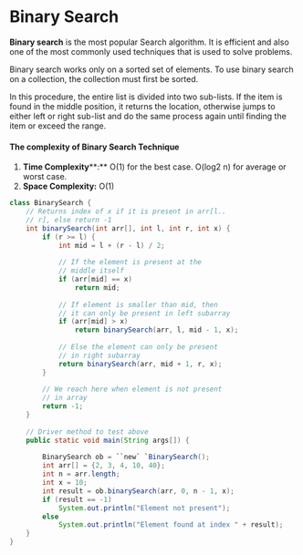 # Binary Search

**Binary search** is the most popular Search algorithm. It is efficient and also one of the most commonly used techniques that is used to solve problems.

Binary search works only on a sorted set of elements. To use binary search on a collection, the collection must first be sorted.

In this procedure, the entire list is divided into two sub-lists. If the item is found in the middle position, it returns the location, otherwise jumps to either left or right sub-list and do the same process again until finding the item or exceed the range.

#### The complexity of Binary Search Technique

1. **Time Complexity****:** O(1) for the best case. O(log2 n) for average or worst case.
2. **Space Complexity:** O(1) 



```java
class BinarySearch { 
    // Returns index of x if it is present in arr[l.. 
    // r], else return -1 
    int binarySearch(int arr[], int l, int r, int x) { 
        if (r >= l) { 
        	int mid = l + (r - l) / 2; 
 
            // If the element is present at the 
            // middle itself 
            if (arr[mid] == x) 
                return mid; 
 
            // If element is smaller than mid, then 
            // it can only be present in left subarray 
            if (arr[mid] > x) 
                return binarySearch(arr, l, mid - 1, x); 
 
            // Else the element can only be present 
            // in right subarray 
            return binarySearch(arr, mid + 1, r, x); 
        } 
 
        // We reach here when element is not present 
        // in array 
        return -1; 
    } 
 
    // Driver method to test above 
    public static void main(String args[]) { 
        
        BinarySearch ob = ``new` `BinarySearch(); 
        int arr[] = {2, 3, 4, 10, 40}; 
        int n = arr.length; 
        int x = 10; 
        int result = ob.binarySearch(arr, 0, n - 1, x); 
        if (result == -1) 
            System.out.println("Element not present"); 
        else
            System.out.println("Element found at index " + result); 
    } 
} 
```